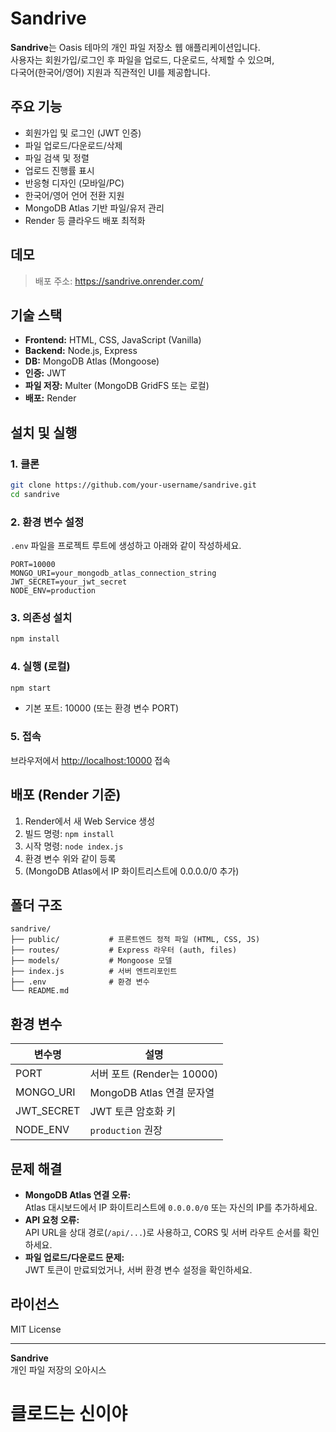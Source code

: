 # Sandrive

**Sandrive**는 Oasis 테마의 개인 파일 저장소 웹 애플리케이션입니다.  
사용자는 회원가입/로그인 후 파일을 업로드, 다운로드, 삭제할 수 있으며,  
다국어(한국어/영어) 지원과 직관적인 UI를 제공합니다.

## 주요 기능

- 회원가입 및 로그인 (JWT 인증)
- 파일 업로드/다운로드/삭제
- 파일 검색 및 정렬
- 업로드 진행률 표시
- 반응형 디자인 (모바일/PC)
- 한국어/영어 언어 전환 지원
- MongoDB Atlas 기반 파일/유저 관리
- Render 등 클라우드 배포 최적화

## 데모

> 배포 주소: https://sandrive.onrender.com/

## 기술 스택

- **Frontend:** HTML, CSS, JavaScript (Vanilla)
- **Backend:** Node.js, Express
- **DB:** MongoDB Atlas (Mongoose)
- **인증:** JWT
- **파일 저장:** Multer (MongoDB GridFS 또는 로컬)
- **배포:** Render

## 설치 및 실행

### 1. 클론

```bash
git clone https://github.com/your-username/sandrive.git
cd sandrive
```

### 2. 환경 변수 설정

`.env` 파일을 프로젝트 루트에 생성하고 아래와 같이 작성하세요.

```
PORT=10000
MONGO_URI=your_mongodb_atlas_connection_string
JWT_SECRET=your_jwt_secret
NODE_ENV=production
```

### 3. 의존성 설치

```bash
npm install
```

### 4. 실행 (로컬)

```bash
npm start
```

- 기본 포트: 10000 (또는 환경 변수 PORT)

### 5. 접속

브라우저에서 [http://localhost:10000](http://localhost:10000) 접속

## 배포 (Render 기준)

1. Render에서 새 Web Service 생성
2. 빌드 명령: `npm install`
3. 시작 명령: `node index.js`
4. 환경 변수 위와 같이 등록
5. (MongoDB Atlas에서 IP 화이트리스트에 0.0.0.0/0 추가)

## 폴더 구조

```
sandrive/
├── public/           # 프론트엔드 정적 파일 (HTML, CSS, JS)
├── routes/           # Express 라우터 (auth, files)
├── models/           # Mongoose 모델
├── index.js          # 서버 엔트리포인트
├── .env              # 환경 변수
└── README.md
```

## 환경 변수

| 변수명      | 설명                        |
| ----------- | -------------------------- |
| PORT        | 서버 포트 (Render는 10000)  |
| MONGO_URI   | MongoDB Atlas 연결 문자열   |
| JWT_SECRET  | JWT 토큰 암호화 키          |
| NODE_ENV    | `production` 권장           |

## 문제 해결

- **MongoDB Atlas 연결 오류:**  
  Atlas 대시보드에서 IP 화이트리스트에 `0.0.0.0/0` 또는 자신의 IP를 추가하세요.
- **API 요청 오류:**  
  API URL을 상대 경로(`/api/...`)로 사용하고, CORS 및 서버 라우트 순서를 확인하세요.
- **파일 업로드/다운로드 문제:**  
  JWT 토큰이 만료되었거나, 서버 환경 변수 설정을 확인하세요.

## 라이선스

MIT License

---

**Sandrive**  
개인 파일 저장의 오아시스  

# 클로드는 신이야
